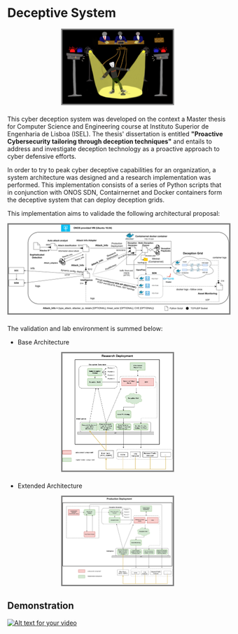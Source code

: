 # Deceptive System

<div style="text-align:center; margin-bottom: 20px;">
    <img src="./media/cover.png" alt="LOGO" style="max-width: 50%; border: 3px solid grey; padding: 0px;">
</div>


This cyber deception system was developed on the context a Master thesis for Computer Science and Engineering course at Instituto Superior de Engenharia de Lisboa (ISEL). The thesis' dissertation is entitled **"Proactive Cybersecurity tailoring through deception techniques"** and entails to address and investigate deception technology as a proactive approach to cyber defensive efforts.

In order to try to peak cyber deceptive capabilities for an organization, a system architecture was designed and a research implementation was performed. This implementation consists of a series of Python scripts that in conjunction with ONOS SDN, Contairnernet and Docker containers form the deceptive system that can deploy deception grids.

This implementation aims to validade the following architectural proposal:


<div style="text-align:center; margin-bottom: 20px;">
    <img src="./media/Implementation.svg" alt="impl" style="max-width: 100%; border: 3px solid grey; padding: 0px;">
</div>



The validation and lab environment is summed below:

- Base Architecture

<div style="text-align:center; margin-bottom: 20px;">
    <img src="./media/Base Arch.svg" alt="base_arch" style="max-width: 50%; border: 3px solid grey; padding: 0px;">
</div>

- Extended Architecture

<div style="text-align:center; margin-bottom: 20px;">
    <img src="./media/Extended Arch.svg" alt="ext_arch" style="max-width: 50%; border: 3px solid grey; padding: 0px;">
</div>


## Demonstration

[![Alt text for your video](https://img.youtube.com/vi/D_eMpJl7i_E/0.jpg)](http://www.youtube.com/watch?v=D_eMpJl7i_E)